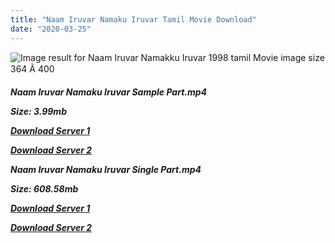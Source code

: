 ```yaml
---
title: "Naam Iruvar Namaku Iruvar Tamil Movie Download"
date: "2020-03-25"
---
```


![Image result for Naam Iruvar Namakku Iruvar 1998 tamil Movie image  size 364 Ã 400](https://image.tmdb.org/t/p/w300/tntpEDHl9O30PyayHcX7LStJptX.jpg)

**_Naam Iruvar Namaku Iruvar Sample Part.mp4_**

**_Size: 3.99mb_**

**_[Download Server 1](http://b8.wetransfer.vip/files/{6f622526c29ee360cda5b2e87a916054ceacd5b4cb5e41dd1b031440e2d63f02}20Actor{6f622526c29ee360cda5b2e87a916054ceacd5b4cb5e41dd1b031440e2d63f02}20Hits{6f622526c29ee360cda5b2e87a916054ceacd5b4cb5e41dd1b031440e2d63f02}20Collection/Prabhu{6f622526c29ee360cda5b2e87a916054ceacd5b4cb5e41dd1b031440e2d63f02}20Deva{6f622526c29ee360cda5b2e87a916054ceacd5b4cb5e41dd1b031440e2d63f02}20Movies{6f622526c29ee360cda5b2e87a916054ceacd5b4cb5e41dd1b031440e2d63f02}20Collections/Naam{6f622526c29ee360cda5b2e87a916054ceacd5b4cb5e41dd1b031440e2d63f02}20Iruvar{6f622526c29ee360cda5b2e87a916054ceacd5b4cb5e41dd1b031440e2d63f02}20Namaku{6f622526c29ee360cda5b2e87a916054ceacd5b4cb5e41dd1b031440e2d63f02}20Iruvar{6f622526c29ee360cda5b2e87a916054ceacd5b4cb5e41dd1b031440e2d63f02}20(1998)/Naam{6f622526c29ee360cda5b2e87a916054ceacd5b4cb5e41dd1b031440e2d63f02}20Iruvar{6f622526c29ee360cda5b2e87a916054ceacd5b4cb5e41dd1b031440e2d63f02}20Namaku{6f622526c29ee360cda5b2e87a916054ceacd5b4cb5e41dd1b031440e2d63f02}20Iruvar{6f622526c29ee360cda5b2e87a916054ceacd5b4cb5e41dd1b031440e2d63f02}20(1998){6f622526c29ee360cda5b2e87a916054ceacd5b4cb5e41dd1b031440e2d63f02}20Sample{6f622526c29ee360cda5b2e87a916054ceacd5b4cb5e41dd1b031440e2d63f02}20HD.mp4)_**

**_[Download Server 2](http://b8.wetransfer.vip/files/{6f622526c29ee360cda5b2e87a916054ceacd5b4cb5e41dd1b031440e2d63f02}20Actor{6f622526c29ee360cda5b2e87a916054ceacd5b4cb5e41dd1b031440e2d63f02}20Hits{6f622526c29ee360cda5b2e87a916054ceacd5b4cb5e41dd1b031440e2d63f02}20Collection/Prabhu{6f622526c29ee360cda5b2e87a916054ceacd5b4cb5e41dd1b031440e2d63f02}20Deva{6f622526c29ee360cda5b2e87a916054ceacd5b4cb5e41dd1b031440e2d63f02}20Movies{6f622526c29ee360cda5b2e87a916054ceacd5b4cb5e41dd1b031440e2d63f02}20Collections/Naam{6f622526c29ee360cda5b2e87a916054ceacd5b4cb5e41dd1b031440e2d63f02}20Iruvar{6f622526c29ee360cda5b2e87a916054ceacd5b4cb5e41dd1b031440e2d63f02}20Namaku{6f622526c29ee360cda5b2e87a916054ceacd5b4cb5e41dd1b031440e2d63f02}20Iruvar{6f622526c29ee360cda5b2e87a916054ceacd5b4cb5e41dd1b031440e2d63f02}20(1998)/Naam{6f622526c29ee360cda5b2e87a916054ceacd5b4cb5e41dd1b031440e2d63f02}20Iruvar{6f622526c29ee360cda5b2e87a916054ceacd5b4cb5e41dd1b031440e2d63f02}20Namaku{6f622526c29ee360cda5b2e87a916054ceacd5b4cb5e41dd1b031440e2d63f02}20Iruvar{6f622526c29ee360cda5b2e87a916054ceacd5b4cb5e41dd1b031440e2d63f02}20(1998){6f622526c29ee360cda5b2e87a916054ceacd5b4cb5e41dd1b031440e2d63f02}20Sample{6f622526c29ee360cda5b2e87a916054ceacd5b4cb5e41dd1b031440e2d63f02}20HD.mp4)_**

**_Naam Iruvar Namaku Iruvar Single Part.mp4_**

**_Size: 608.58mb_**

**_[Download Server 1](http://b8.wetransfer.vip/files/{6f622526c29ee360cda5b2e87a916054ceacd5b4cb5e41dd1b031440e2d63f02}20Actor{6f622526c29ee360cda5b2e87a916054ceacd5b4cb5e41dd1b031440e2d63f02}20Hits{6f622526c29ee360cda5b2e87a916054ceacd5b4cb5e41dd1b031440e2d63f02}20Collection/Prabhu{6f622526c29ee360cda5b2e87a916054ceacd5b4cb5e41dd1b031440e2d63f02}20Deva{6f622526c29ee360cda5b2e87a916054ceacd5b4cb5e41dd1b031440e2d63f02}20Movies{6f622526c29ee360cda5b2e87a916054ceacd5b4cb5e41dd1b031440e2d63f02}20Collections/Naam{6f622526c29ee360cda5b2e87a916054ceacd5b4cb5e41dd1b031440e2d63f02}20Iruvar{6f622526c29ee360cda5b2e87a916054ceacd5b4cb5e41dd1b031440e2d63f02}20Namaku{6f622526c29ee360cda5b2e87a916054ceacd5b4cb5e41dd1b031440e2d63f02}20Iruvar{6f622526c29ee360cda5b2e87a916054ceacd5b4cb5e41dd1b031440e2d63f02}20(1998)/Naam{6f622526c29ee360cda5b2e87a916054ceacd5b4cb5e41dd1b031440e2d63f02}20Iruvar{6f622526c29ee360cda5b2e87a916054ceacd5b4cb5e41dd1b031440e2d63f02}20Namaku{6f622526c29ee360cda5b2e87a916054ceacd5b4cb5e41dd1b031440e2d63f02}20Iruvar{6f622526c29ee360cda5b2e87a916054ceacd5b4cb5e41dd1b031440e2d63f02}20(1998){6f622526c29ee360cda5b2e87a916054ceacd5b4cb5e41dd1b031440e2d63f02}20Single{6f622526c29ee360cda5b2e87a916054ceacd5b4cb5e41dd1b031440e2d63f02}20Part{6f622526c29ee360cda5b2e87a916054ceacd5b4cb5e41dd1b031440e2d63f02}20HD.mp4)_**

**_[Download Server 2](http://b8.wetransfer.vip/files/{6f622526c29ee360cda5b2e87a916054ceacd5b4cb5e41dd1b031440e2d63f02}20Actor{6f622526c29ee360cda5b2e87a916054ceacd5b4cb5e41dd1b031440e2d63f02}20Hits{6f622526c29ee360cda5b2e87a916054ceacd5b4cb5e41dd1b031440e2d63f02}20Collection/Prabhu{6f622526c29ee360cda5b2e87a916054ceacd5b4cb5e41dd1b031440e2d63f02}20Deva{6f622526c29ee360cda5b2e87a916054ceacd5b4cb5e41dd1b031440e2d63f02}20Movies{6f622526c29ee360cda5b2e87a916054ceacd5b4cb5e41dd1b031440e2d63f02}20Collections/Naam{6f622526c29ee360cda5b2e87a916054ceacd5b4cb5e41dd1b031440e2d63f02}20Iruvar{6f622526c29ee360cda5b2e87a916054ceacd5b4cb5e41dd1b031440e2d63f02}20Namaku{6f622526c29ee360cda5b2e87a916054ceacd5b4cb5e41dd1b031440e2d63f02}20Iruvar{6f622526c29ee360cda5b2e87a916054ceacd5b4cb5e41dd1b031440e2d63f02}20(1998)/Naam{6f622526c29ee360cda5b2e87a916054ceacd5b4cb5e41dd1b031440e2d63f02}20Iruvar{6f622526c29ee360cda5b2e87a916054ceacd5b4cb5e41dd1b031440e2d63f02}20Namaku{6f622526c29ee360cda5b2e87a916054ceacd5b4cb5e41dd1b031440e2d63f02}20Iruvar{6f622526c29ee360cda5b2e87a916054ceacd5b4cb5e41dd1b031440e2d63f02}20(1998){6f622526c29ee360cda5b2e87a916054ceacd5b4cb5e41dd1b031440e2d63f02}20Single{6f622526c29ee360cda5b2e87a916054ceacd5b4cb5e41dd1b031440e2d63f02}20Part{6f622526c29ee360cda5b2e87a916054ceacd5b4cb5e41dd1b031440e2d63f02}20HD.mp4)_**
